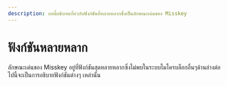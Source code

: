 ```yaml
---
description: บทนี้อธิบายเกี่ยวกับฟังก์ชันที่หลายหลากซึ่งเป็นลักษณะเด่นของ Misskey
---
```


# ฟังก์ชันหลายหลาก

ลักษณะเด่นของ Misskey อยู่ที่ฟังก์ชันสุดหลายหลากซึ่งไม่พบในระบบไมโครบล็อกอื่นๆด้านล่างต่อไปนี้จะเป็นการอธิบายฟังก์ชันต่างๆ เหล่านั้น

<MkIndex :sort="(a, b) => b.name - a.name"></MkIndex>
